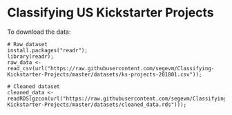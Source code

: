 # Classifying US Kickstarter Projects

To download the data:
````
# Raw dataset
install.packages("readr");
library(readr);
raw_data <- read_csv(url("https://raw.githubusercontent.com/segevm/Classifying-Kickstarter-Projects/master/datasets/ks-projects-201801.csv"));

# Cleaned dataset
cleaned_data <- readRDS(gzcon(url("https://raw.githubusercontent.com/segevm/Classifying-Kickstarter-Projects/master/datasets/cleaned_data.rds")));

````

